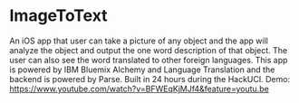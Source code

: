 # ImageToText
An iOS app that user can take a picture of any object and the app will analyze the object and output the one word description of that object.
The user can also see the word translated to other foreign languages. This app is powered by IBM Bluemix Alchemy and Language Translation and the backend is powered by Parse.
Built in 24 hours during the HackUCI. 
Demo: https://www.youtube.com/watch?v=BFWEqKjMJf4&feature=youtu.be
